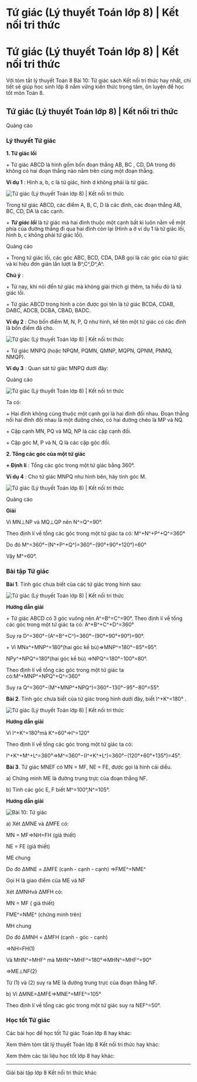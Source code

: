 # Tứ giác (Lý thuyết Toán lớp 8) | Kết nối tri thức

# Tứ giác (Lý thuyết Toán lớp 8) | Kết nối tri thức

Với tóm tắt lý thuyết Toán 8 Bài 10: Tứ giác sách Kết nối tri thức hay nhất, chi tiết sẽ giúp học sinh lớp 8 nắm vững kiến thức trọng tâm, ôn luyện để học tốt môn Toán 8.

## Tứ giác (Lý thuyết Toán lớp 8) | Kết nối tri thức

Quảng cáo

### **Lý thuyết Tứ giác**

**1\. Tứ giác lồi**

\+ Tứ giác ABCD là hình gồm bốn đoạn thẳng AB, BC , CD, DA trong đó không có hai đoạn thẳng nào nằm trên cùng một đoạn thẳng.

**Ví dụ 1** : Hình a, b, c là tứ giác, hình d không phải là tứ giác.

![Tứ giác \(Lý thuyết Toán lớp 8\) | Kết nối tri thức](https://vietjack.com/toan-8-kn/images/ly-thuyet-bai-10-tu-giac.PNG)

Trong tứ giác ABCD, các điểm A, B, C, D là các đỉnh, các đoạn thẳng AB, BC, CD, DA là các cạnh.

\+ **_Tứ giác lồi_** là tứ giác mà hai đỉnh thuộc một cạnh bất kì luôn nằm về một phía của đường thẳng đi qua hai đỉnh còn lại (Hình a ở ví dụ 1 là tứ giác lồi, hình b, c không phải tứ giác lồi).

Quảng cáo

\+ Trong tứ giác lồi, các góc ABC, BCD, CDA, DAB gọi là các góc của tứ giác và kí hiệu đơn giản lần lượt là B^,C^,D^,A^.

**Chú ý** :

\+ Từ nay, khi nói đến tứ giác mà không giải thích gì thêm, ta hiểu đó là tứ giác lồi.

\+ Tứ giác ABCD trong hình a còn được gọi tên là tứ giác BCDA, CDAB, DABC, ADCB, DCBA, CBAD, BADC.

**Ví dụ 2** : Cho bốn điểm M, N, P, Q như hình, kể tên một tứ giác có các đỉnh là bốn điểm đã cho.

![Tứ giác \(Lý thuyết Toán lớp 8\) | Kết nối tri thức](https://vietjack.com/toan-8-kn/images/ly-thuyet-bai-10-tu-giac-1.PNG)

\+ Tứ giác MNPQ (hoặc NPQM, PQMN, QMNP, MQPN, QPNM, PNMQ, NMQP).

**Ví dụ 3** : Quan sát tứ giác MNPQ dưới đây:

Quảng cáo

![Tứ giác \(Lý thuyết Toán lớp 8\) | Kết nối tri thức](https://vietjack.com/toan-8-kn/images/ly-thuyet-bai-10-tu-giac-2.PNG)

Ta có:

\+ Hai đỉnh không cùng thuộc một cạnh gọi là hai đỉnh đối nhau. Đoạn thẳng nối hai đỉnh đối nhau là một đường chéo, có hai đường chéo là MP và NQ.

\+ Cặp cạnh MN, PQ và MQ, NP là các cặp cạnh đối.

\+ Cặp góc M, P và N, Q là các cặp góc đối.

**2\. Tổng các góc của một tứ giác**

**\+ Định lí** : Tổng các góc trong một tứ giác bằng 360°.

**Ví dụ 4** : Cho tứ giác MNPQ như hình bên, hãy tính góc M.

![Tứ giác \(Lý thuyết Toán lớp 8\) | Kết nối tri thức](https://vietjack.com/toan-8-kn/images/ly-thuyet-bai-10-tu-giac-3.PNG)

Quảng cáo

**Giải**

Vì MN⊥NP và MQ⊥QP nên N^=Q^=90°.

Theo định lí về tổng các góc trong một tứ giác ta có: M^+N^+P^+Q^=360°

Do đó M^=360°−(N^+P^+Q^)=360°−(90°+90°+120°)=60°

Vậy M^=60°.

### **Bài tập Tứ giác**

**Bài 1**. Tính góc chưa biết của các tứ giác trong hình sau:

![Tứ giác \(Lý thuyết Toán lớp 8\) | Kết nối tri thức](https://vietjack.com/toan-8-kn/images/ly-thuyet-bai-10-tu-giac-4.PNG)

**Hướng dẫn giải**

\+ Tứ giác ABCD có 3 góc vuông nên A^=B^=C^=90°. Theo định lí về tổng các góc trong một tứ giác ta có: A^+B^+C^+D^=360°

Suy ra D^=360°−(A^+B^+C^)=360°−(90°+90°+90°)=90°.

\+ Vì MNx^+MNP^=180°(hai góc kề bù)⇒MNP^=180°−85°=95°.

NPy^+NPQ^=180°(hai góc kề bù) ⇒NPQ^=180°−100°=80°.

Theo định lí về tổng các góc trong một tứ giác ta có:M^+MNP^+NPQ^+Q^=360°

Suy ra Q^=360°−(M^+MNP^+NPQ^)=360°−130°−95°−80°=55°.

**Bài 2**. Tính góc chưa biết của tứ giác trong hình dưới đây, biết I^+K^=180° .

![Tứ giác \(Lý thuyết Toán lớp 8\) | Kết nối tri thức](https://vietjack.com/toan-8-kn/images/ly-thuyet-bai-10-tu-giac-5.PNG)

**Hướng dẫn giải**

Vì I^+K^=180°mà K^=60°⇒I^=120°

Theo định lí về tổng các góc trong một tứ giác ta có:

I^+K^+M^+L^=360°⇒M^=360°−(I^+K^+L^)=360°−(120°+60°+135°)=45°.

**Bài 3**. Tứ giác MNEF có MN = MF, NE = FE, được gọi là hình cái diều.

a) Chứng minh ME là đường trung trực của đoạn thẳng NF.

b) Tính các góc E, F biết M^=100°,N^=105°.

**Hướng dẫn giải**

![Bài 10: Tứ giác](https://vietjack.com/toan-8-kn/images/ly-thuyet-bai-10-tu-giac-6.PNG)

a) Xét ΔMNE và ΔMFE có:

MN = MF⇒NH=FH (giả thiết)

NE = FE (giả thiết)

ME chung

Do đó ΔMNE = ΔMFE (cạnh - cạnh - cạnh) ⇒FME^=NME^

Gọi H là giao điểm của ME và NF

Xét ΔMNHvà ΔMFH có:

MN = MF ( giả thiết)

FME^=NME^ (chứng minh trên)

MH chung

Do đó ΔMNH = ΔMFH (cạnh - góc - cạnh)

⇒NH=FH(1)

Và MHN^=MHF^ mà MHN^+MHF^=180°⇒MHN^=MHF^=90°

⇒ME⊥NF(2)

Từ (1) và (2) suy ra ME là đường trung trực của đoạn thẳng NF.

b) Vì ΔMNE=ΔMFE⇒MNE^=MFE^=105°

Theo định lí về tổng các góc trong một tứ giác suy ra NEF^=50°.

### **Học tốt Tứ giác**

Các bài học để học tốt Tứ giác Toán lớp 8 hay khác:

Xem thêm tóm tắt lý thuyết Toán lớp 8 Kết nối tri thức hay khác:

Xem thêm các tài liệu học tốt lớp 8 hay khác:

* * *

Giải bài tập lớp 8 Kết nối tri thức khác
